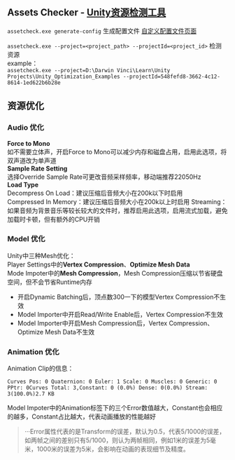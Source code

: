 ## Assets Checker - [Unity资源检测工具](https://upr.unity.cn/instructions/assetchecker)
`assetcheck.exe generate-config` 生成配置文件 [自定义配置文件页面](https://upr.unity.cn/asset-check-config)  
  
`assetcheck.exe --project=<project_path> --projectId=<project_id>` 检测资源  
example：  
`assetcheck.exe --project=D:\Darwin Vinci\Learn\Unity Projects\Unity_Optimization_Examples --projectId=548fefd8-3662-4c12-8614-1ed622b6b28e`  
  
## 资源优化
### Audio 优化
**Force to Mono**  
如不需要立体声，开启Force to Mono可以减少内存和磁盘占用，启用此选项，将双声道改为单声道  
**Sample Rate Setting**  
选择Override Sample Rate可更改音频采样频率，移动端推荐22050Hz  
**Load Type**  
Decompress On Load：建议压缩后音频大小在200k以下时启用  
Compressed In Memory：建议压缩后音频大小在200k以上时启用
Streaming：如果音频为背景音乐等较长较大的文件时，推荐启用此选项，启用流式加载，避免加载时卡顿，但有额外的CPU开销

### Model 优化  
Unity中三种Mesh优化：  
Player Settings中的**Vertex Compression**、**Optimize Mesh Data**  
Mode Impoter中的**Mesh Compression**，Mesh Compression压缩以节省硬盘空间，但不会节省Runtime内存  
- 开启Dynamic Batching后，顶点数300一下的模型Vertex Compression不生效
- Model Importer中开启Read/Write Enable后，Vertex Compression不生效
- Model Importer中开启Mesh Compression后，Vertex Compression、Optimize Mesh Data不生效

### Animation 优化
Animation Clip的信息：
```
Curves Pos: 0 Quaternion: 0 Euler: 1 Scale: 0 Muscles: 0 Generic: 0 PPtr: 0Curves Total: 3,Constant: 0 (0.0%) Dense: 0(0.0%) Stream: 3(100.0%)2.7 KB
```
Model Impoter中的Animation标签下的三个Error数值越大，Constant也会相应的越多，Constant占比越大，代表动画播放的性能越好  
> ···Error属性代表的是Transform的误差，默认为0.5，代表5/1000的误差，如两帧之间的差别只有5/1000，则认为两帧相同，例如1米的误差为5毫米，1000米的误差为5米，会影响在动画的表现细节及精度。